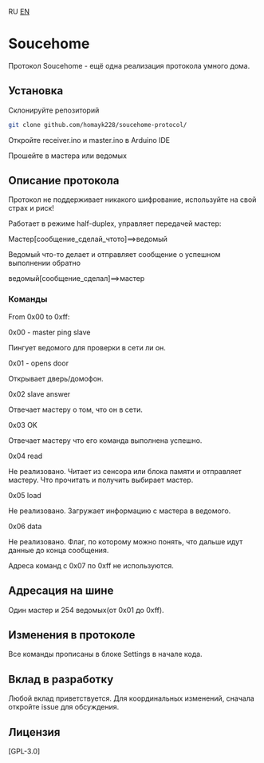 RU [EN](Readme.md)

# Soucehome

Протокол Soucehome - ещё одна реализация протокола умного дома.

## Установка

Склонируйте репозиторий

```bash
git clone github.com/homayk228/soucehome-protocol/
```
Откройте receiver.ino и master.ino в Arduino IDE

Прошейте в мастера или ведомых

## Описание протокола

Протокол не поддерживает никакого шифрование, используйте на свой страх и риск!

Работает в режиме half-duplex, управляет передачей мастер:

Мастер[сообщение_сделай_чтото]==>ведомый

Ведомый что-то делает и отправляет сообщение о успешном выполнении обратно

ведомый[сообщение_сделал]==>мастер

### Команды

From 0x00 to 0xff:

0x00 - master ping slave

Пингует ведомого для проверки в сети ли он.

0x01 - opens door

Открывает дверь/домофон.

0x02 slave answer

Отвечает мастеру о том, что он в сети.

0x03 OK

Отвечает мастеру что его команда выполнена успешно.

0x04 read

Не реализовано. Читает из сенсора или блока памяти и отправляет мастеру. Что прочитать и получить выбирает мастер.

0x05 load

Не реализовано. Загружает информацию с мастера в ведомого.

0x06 data

Не реализовано. Флаг, по которому можно понять, что дальше идут данные до конца сообщения.

Адреса команд с 0x07 по 0xff не используются.

## Адресация на шине

Один мастер и 254 ведомых(от 0x01 до 0xff).

## Изменения в протоколе
Все команды прописаны в блоке Settings в начале кода.


## Вклад в разработку

Любой вклад приветствуется. Для координальных изменений, сначала откройте issue для обсуждения.

## Лицензия

[GPL-3.0]

